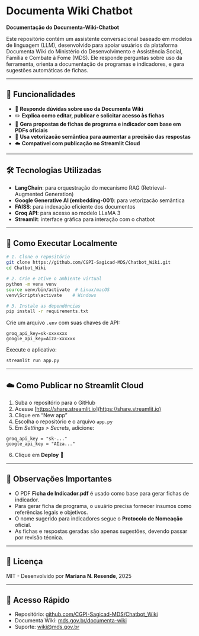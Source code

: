 # Documenta Wiki Chatbot

**Documentação do Documenta-Wiki-Chatbot**

Este repositório contém um assistente conversacional baseado em modelos de linguagem (LLM), desenvolvido para apoiar usuários da plataforma Documenta Wiki do Ministério do Desenvolvimento e Assistência Social, Família e Combate à Fome (MDS). Ele responde perguntas sobre uso da ferramenta, orienta a documentação de programas e indicadores, e gera sugestões automáticas de fichas.

---

## 🚀 Funcionalidades

* 🧠 **Responde dúvidas sobre uso da Documenta Wiki**
* ✏️ **Explica como editar, publicar e solicitar acesso às fichas**
* 📄 **Gera propostas de fichas de programa e indicador com base em PDFs oficiais**
* 🔭 **Usa vetorizacão semântica para aumentar a precisão das respostas**
* ☁️ **Compatível com publicação no Streamlit Cloud**

---

## 🛠️ Tecnologias Utilizadas

* **LangChain**: para orquestração do mecanismo RAG (Retrieval-Augmented Generation)
* **Google Generative AI (embedding-001)**: para vetorizacão semântica
* **FAISS**: para indexação eficiente dos documentos
* **Groq API**: para acesso ao modelo LLaMA 3
* **Streamlit**: interface gráfica para interação com o chatbot

---

## 📆 Como Executar Localmente

```bash
# 1. Clone o repositório
git clone https://github.com/CGPI-Sagicad-MDS/Chatbot_Wiki.git
cd Chatbot_Wiki

# 2. Crie e ative o ambiente virtual
python -m venv venv
source venv/bin/activate  # Linux/macOS
venv\Scripts\activate    # Windows

# 3. Instale as dependências
pip install -r requirements.txt
```

Crie um arquivo `.env` com suas chaves de API:

```env
groq_api_key=sk-xxxxxxx
google_api_key=AIza-xxxxxx
```

Execute o aplicativo:

```bash
streamlit run app.py
```

---

## ☁️ Como Publicar no Streamlit Cloud

1. Suba o repositório para o GitHub
2. Acesse [https://share.streamlit.io](https://share.streamlit.io)
3. Clique em “New app”
4. Escolha o repositório e o arquivo `app.py`
5. Em *Settings > Secrets*, adicione:

```
groq_api_key = "sk-..."
google_api_key = "AIza..."
```

6. Clique em **Deploy** 🎉

---

## 📅 Observações Importantes

* O PDF **Ficha de Indicador.pdf** é usado como base para gerar fichas de indicador.
* Para gerar ficha de programa, o usuário precisa fornecer insumos como referências legais e objetivos.
* O nome sugerido para indicadores segue o **Protocolo de Nomeação** oficial.
* As fichas e respostas geradas são apenas sugestões, devendo passar por revisão técnica.

---

## 📄 Licença

MIT - Desenvolvido por **Mariana N. Resende**, 2025

---

## 🔗 Acesso Rápido

* Repositório: [github.com/CGPI-Sagicad-MDS/Chatbot\_Wiki](https://github.com/CGPI-Sagicad-MDS/Chatbot_Wiki)
* Documenta Wiki: [mds.gov.br/documenta-wiki](https://mds.gov.br/documenta-wiki)
* Suporte: [wiki@mds.gov.br](mailto:wiki@mds.gov.br)

